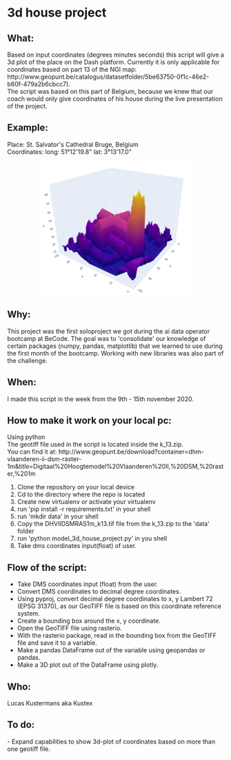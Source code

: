<h1>3d house project</h1>

<h2>What:</h2>
<p>Based on input coordinates (degrees minutes seconds) this script will give a 3d plot of the place on the Dash platform. Currently it is only applicable for coordinates based on part 13 of the NGI map: http://www.geopunt.be/catalogus/datasetfolder/5be63750-0f1c-46e2-b60f-479a2b6cbcc7).<br> 
The script was based on this part of Belgium, because we knew that our coach would only give coordinates of his house during the live presentation of the project.  

<h2>Example:</h2>
Place: St. Salvator's Cathedral Bruge, Belgium<br>
Coordinates: long: 51°12'19.8" lat: 3°13'17.0"<br>

<p align="center">
    <img src="/assets/st_salvathor_bruge.png" width="350">
</p>

<h2>Why:</h2>
This project was the first soloproject we got during the ai data operator bootcamp at BeCode. The goal was to 'consolidate' our knowledge of certain packages (numpy, pandas, matplotlib) that we learned to use during the first month of the bootcamp. Working with new libraries was also part of the challenge.  

<h2>When:</h2>
I made this script in the week from the 9th - 15th november 2020. 

<h2>How to make it work on your local pc:</h2>
Using python<br> 
The geotiff file used in the script is located inside the k_13.zip.<br> 
You can find it at: http://www.geopunt.be/download?container=dhm-vlaanderen-ii-dsm-raster-1m&title=Digitaal%20Hoogtemodel%20Vlaanderen%20II,%20DSM,%20raster,%201m</p>

1. Clone the repository on your local device  
2. Cd to the directory where the repo is located  
3. Create new virtualenv or activate your virtualenv  
4. run 'pip install -r requirements.txt' in your shell
5. run 'mkdir data' in your shell
6. Copy the DHVIIDSMRAS1m_k13.tif file from the k_13.zip to the 'data' folder   
7. run 'python model_3d_house_project.py' in you shell  
8. Take dms coordinates input(float) of user.  

<h2>Flow of the script:</h2>
<ul>
  <li>Take DMS coordinates input (float) from the user.</li>
  <li>Convert DMS coordinates to decimal degree coordinates.</li>
  <li>Using pyproj, convert decimal degree coordinates to x, y Lambert 72 (EPSG 31370), as our GeoTIFF file is based on this coordinate reference system.</li>
  <li>Create a bounding box around the x, y coordinate.</li>
  <li>Open the GeoTIFF file using rasterio.</li>
  <li>With the rasterio package, read in the bounding box from the GeoTIFF file and save it to a variable.</li>
  <li>Make a pandas DataFrame out of the variable using geopandas or pandas.</li>
  <li>Make a 3D plot out of the DataFrame using plotly.</li>
</ul>


<h2>Who:</h2>
Lucas Kustermans aka Kustex

<h2>To do:</h2>
- Expand capabilities to show 3d-plot of coordinates based on more than one geotiff file. 


